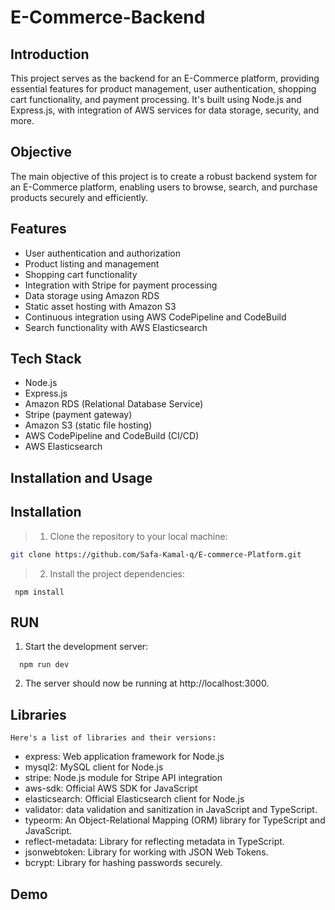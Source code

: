 # E-Commerce-Backend

## Introduction

This project serves as the backend for an E-Commerce platform, providing essential features for product management, user authentication, shopping cart functionality, and payment processing. It's built using Node.js and Express.js, with integration of AWS services for data storage, security, and more.

## Objective

The main objective of this project is to create a robust backend system for an E-Commerce platform, enabling users to browse, search, and purchase products securely and efficiently.

## Features

- User authentication and authorization
- Product listing and management
- Shopping cart functionality
- Integration with Stripe for payment processing
- Data storage using Amazon RDS
- Static asset hosting with Amazon S3
- Continuous integration using AWS CodePipeline and CodeBuild
- Search functionality with AWS Elasticsearch 


## Tech Stack

- Node.js
- Express.js
- Amazon RDS (Relational Database Service)
- Stripe (payment gateway)
- Amazon S3 (static file hosting)
- AWS CodePipeline and CodeBuild (CI/CD)
- AWS Elasticsearch 

## Installation and Usage

## Installation

> 1. Clone the repository to your local machine:

   ```bash
   git clone https://github.com/Safa-Kamal-q/E-commerce-Platform.git
   
   ```
> 2. Install the project dependencies:
   ```
    npm install

   ```

## RUN

1. Start the development server:

  ```
    npm run dev

   ```
2. The server should now be running at http://localhost:3000.

## Libraries
    Here's a list of libraries and their versions:

* express: Web application framework for Node.js
* mysql2: MySQL client for Node.js
* stripe: Node.js module for Stripe API integration
* aws-sdk: Official AWS SDK for JavaScript
* elasticsearch: Official Elasticsearch client for Node.js
* validator:  data validation and sanitization in JavaScript and TypeScript.
* typeorm: An Object-Relational Mapping (ORM) library for TypeScript and JavaScript.
* reflect-metadata: Library for reflecting metadata in TypeScript.
* jsonwebtoken: Library for working with JSON Web Tokens.
* bcrypt: Library for hashing passwords securely.

## Demo
